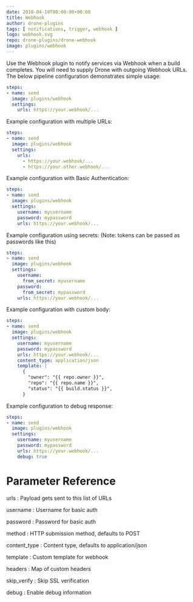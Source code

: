 ```yaml
---
date: 2018-04-19T00:00:00+00:00
title: Webhook
author: drone-plugins
tags: [ notifications, trigger, webhook ]
logo: webhook.svg
repo: drone-plugins/drone-webhook
image: plugins/webhook
---
```


Use the Webhook plugin to notify services via Webhook when a build completes. You will need to supply Drone with outgoing Webhook URLs. The below pipeline configuration demonstrates simple usage:

```yaml
steps:
- name: send
  image: plugins/webhook
  settings:
    urls: https://your.webhook/...
```

Example configuration with multiple URLs:

```yaml
steps:
- name: send
  image: plugins/webhook
  settings:
    urls:
      - https://your.webhook/...
      - https://your.other.webhook/...
```

Example configuration with Basic Authentication:

```yaml
steps:
- name: send
  image: plugins/webhook
  settings:
    username: myusername
    password: mypassword
    urls: https://your.webhook/...
```

Example configuration using secrets:
(Note: tokens can be passed as passwords like this)

```yaml
steps:
- name: send
  image: plugins/webhook
  settings:
    username:
      from_secret: myusername
    password:
      from_secret: mypassword
    urls: https://your.webhook/...
```

Example configuration with custom body:

```yaml
steps:
- name: send
  image: plugins/webhook
  settings:
    username: myusername
    password: mypassword
    urls: https://your.webhook/...
    content_type: application/json
    template: |
      {
        "owner": "{{ repo.owner }}",
        "repo": "{{ repo.name }}",
        "status": "{{ build.status }}",
      }
```

Example configuration to debug response:

```yaml
steps:
- name: send
  image: plugins/webhook
  settings:
    username: myusername
    password: mypassword
    urls: https://your.webhook/...
    debug: true
```

# Parameter Reference

urls
: Payload gets sent to this list of URLs

username
: Username for basic auth

password
: Password for basic auth

method
: HTTP submission method, defaults to POST

content_type
: Content type, defaults to application/json

template
: Custom template for webhook

headers
: Map of custom headers

skip_verify
: Skip SSL verification

debug
: Enable debug information

